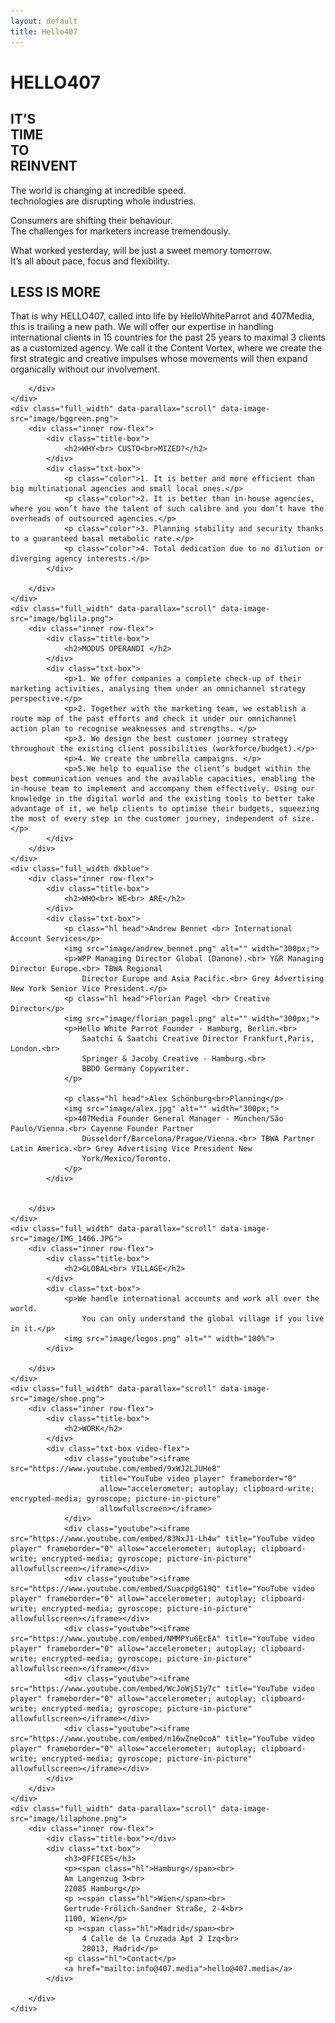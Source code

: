 ```yaml
---
layout: default
title: Hello407
---
```


<main>
    <div class="full_width first" data-parallax="scroll" data-image-src="image/phone.png">
        <h1>HELLO<span class="hl">407</span></h1>
        <!-- <img src="image/Group_4.png" alt="" class="arrow"> -->
    </div>
    <div class="full_width red">
        <div class="inner row-flex">
            <div class="title-box">
                <h2>IT’S<br> TIME<br> TO<br> REINVENT</h2>
            </div>
            <div class="txt-box">
                <p>The world is changing at incredible speed.<br>
                    technologies are disrupting whole industries.</p>
                <p>Consumers are shifting their behaviour.<br>
                    The challenges for marketers increase tremendously. </p>
                <p>What worked yesterday, will be just a sweet memory tomorrow.<br>
                    It’s all about pace, focus and flexibility.
                </p>
            </div>
        </div>
    </div>
    <div class="full_width" data-parallax="scroll" data-image-src="image/cumface.jpg">
        <div class="inner row-flex">
            <div class="title-box">
                <h2 >LESS IS MORE</h2>
            </div>
            <div class="txt-box">
                <p>That is why HELLO407, called into life by HelloWhiteParrot and 407Media, this is trailing a new path. We will offer our expertise in handling international clients in 15 countries for the past 25 years to maximal 3 clients as a customized agency. We call it the Content Vortex, where we create the first strategic and creative impulses whose movements will then expand organically without our involvement.</p>
            </div>

        </div>
    </div>
    <div class="full_width" data-parallax="scroll" data-image-src="image/bggreen.png">
        <div class="inner row-flex">
            <div class="title-box">
                <h2>WHY<br> CUSTO<br>MIZED?</h2>
            </div>
            <div class="txt-box">
                <p class="color">1. It is better and more efficient than big multinational agencies and small local ones.</p>
                <p class="color">2. It is better than in-house agencies, where you won’t have the talent of such calibre and you don’t have the overheads of outsourced agencies.</p>
                <p class="color">3. Planning stability and security thanks to a guaranteed basal metabolic rate.</p>
                <p class="color">4. Total dedication due to no dilution or diverging agency interests.</p>
            </div>

        </div>
    </div>
    <div class="full_width" data-parallax="scroll" data-image-src="image/bglila.png">
        <div class="inner row-flex">
            <div class="title-box">
                <h2>MODUS OPERANDI </h2>
            </div>
            <div class="txt-box">
                <p>1. We offer companies a complete check-up of their marketing activities, analysing them under an omnichannel strategy perspective.</p>
                <p>2. Together with the marketing team, we establish a route map of the past efforts and check it under our omnichannel action plan to recognise weaknesses and strengths. </p>
                <p>3. We design the best customer journey strategy throughout the existing client possibilities (workforce/budget).</p>
                <p>4. We create the umbrella campaigns. </p>
                <p>5.We help to equalise the client’s budget within the best communication venues and the available capacities, enabling the in-house team to implement and accompany them effectively. Using our knowledge in the digital world and the existing tools to better take advantage of it, we help clients to optimise their budgets, squeezing the most of every step in the customer journey, independent of size.</p>
            </div>
        </div>
    </div>
    <div class="full_width dkblue">
        <div class="inner row-flex">
            <div class="title-box">
                <h2>WHO<br> WE<br> ARE</h2>
            </div>
            <div class="txt-box">
                <p class="hl head">Andrew Bennet <br> International Account Services</p>
                <img src="image/andrew_bennet.png" alt="" width="300px;">
                <p>WPP Managing Director Global (Danone).<br> Y&R Managing Director Europe.<br> TBWA Regional
                    Director Europe and Asia Pacific.<br> Grey Advertising New York Senior Vice President.</p>
                <p class="hl head">Florian Pagel <br> Creative Director</p>
                <img src="image/florian_pagel.png" alt="" width="300px;">
                <p>Hello White Parrot Founder - Hamburg, Berlin.<br>
                    Saatchi & Saatchi Creative Director Frankfurt,Paris, London.<br>
                    Springer & Jacoby Creative - Hamburg.<br>
                    BBDO Germany Copywriter.
                </p>

                <p class="hl head">Alex Schönburg<br>Planning</p>
                <img src="image/alex.jpg" alt="" width="300px;">
                <p>407Media Founder General Manager - München/São Paulo/Vienna.<br> Cayenne Founder Partner
                    Düsseldorf/Barcelona/Prague/Vienna.<br> TBWA Partner Latin America.<br> Grey Advertising Vice President New
                    York/Mexico/Toronto.
                </p>
            </div>


        </div>
    </div>
    <div class="full_width" data-parallax="scroll" data-image-src="image/IMG_1466.JPG">
        <div class="inner row-flex">
            <div class="title-box">
                <h2>GLOBAL<br> VILLAGE</h2>
            </div>
            <div class="txt-box">
                <p>We handle international accounts and work all over the world.
                    You can only understand the global village if you live in it.</p>
                <img src="image/logos.png" alt="" width="100%">
            </div>

        </div>
    </div>
    <div class="full_width" data-parallax="scroll" data-image-src="image/shoe.png">
        <div class="inner row-flex">
            <div class="title-box">
                <h2>WORK</h2>
            </div>
            <div class="txt-box video-flex">
                <div class="youtube"><iframe src="https://www.youtube.com/embed/9xWJ2LJUHe8"
                        title="YouTube video player" frameborder="0"
                        allow="accelerometer; autoplay; clipboard-write; encrypted-media; gyroscope; picture-in-picture"
                        allowfullscreen></iframe>
                </div>
                <div class="youtube"><iframe src="https://www.youtube.com/embed/83NxJ1-Lh4w" title="YouTube video player" frameborder="0" allow="accelerometer; autoplay; clipboard-write; encrypted-media; gyroscope; picture-in-picture" allowfullscreen></iframe></div>
                <div class="youtube"><iframe src="https://www.youtube.com/embed/SuacpdgG19Q" title="YouTube video player" frameborder="0" allow="accelerometer; autoplay; clipboard-write; encrypted-media; gyroscope; picture-in-picture" allowfullscreen></iframe></div>
                <div class="youtube"><iframe src="https://www.youtube.com/embed/NMMPYu6EcEA" title="YouTube video player" frameborder="0" allow="accelerometer; autoplay; clipboard-write; encrypted-media; gyroscope; picture-in-picture" allowfullscreen></iframe></div>
                <div class="youtube"><iframe src="https://www.youtube.com/embed/WcJoWj51y7c" title="YouTube video player" frameborder="0" allow="accelerometer; autoplay; clipboard-write; encrypted-media; gyroscope; picture-in-picture" allowfullscreen></iframe></div>
                <div class="youtube"><iframe src="https://www.youtube.com/embed/n16wZneOcoA" title="YouTube video player" frameborder="0" allow="accelerometer; autoplay; clipboard-write; encrypted-media; gyroscope; picture-in-picture" allowfullscreen></iframe></div>
            </div>
        </div>
    </div>
    <div class="full_width" data-parallax="scroll" data-image-src="image/lilaphone.png">
        <div class="inner row-flex">
            <div class="title-box"></div>
            <div class="txt-box">
                <h3>OFFICES</h3>
                <p><span class="hl">Hamburg</span><br>
                Am Langenzug 3<br>
                22085 Hamburg</p>
                <p ><span class="hl">Wien</span><br>
                Gertrude-Frölich-Sandner Straße, 2-4<br>
                1100, Wien</p>
                <p ><span class="hl">Madrid</span><br>
                    4 Calle de la Cruzada Apt 2 Izq<br>
                    28013, Madrid</p>
                <p class="hl">Contact</p>
                <a href="mailto:info@407.media">hello@407.media</a>
            </div>

        </div>
    </div>
</main>